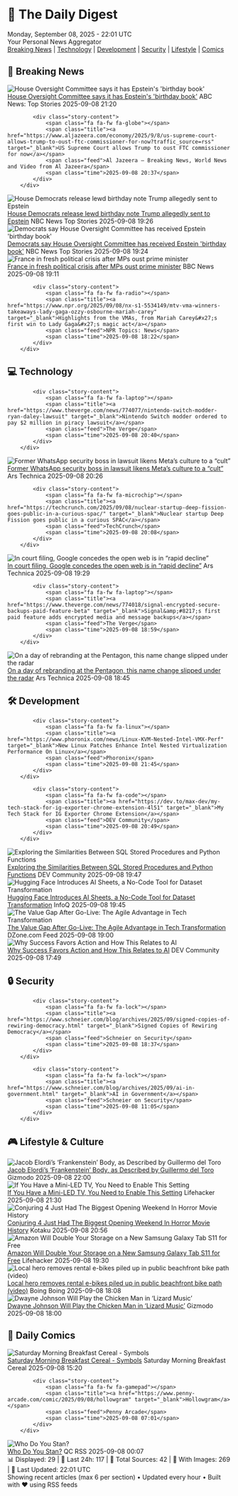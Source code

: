 <!-- Processing 54 RSS feeds at 2025-09-08 22:01:43 UTC -->
<!-- Processing: Saturday Morning Breakfast Cereal -->
<!-- Processing: Penny Arcade -->
<!-- Processing: Garfield -->
<!-- Processing: Cyanide & Happiness -->
<!-- Processing: Girl Genius -->
<!-- Processing: BBC Breaking News -->
<!-- Processing: CBC News -->
<!-- Error processing https://rss.cbc.ca/lineup/topstories.xml: The read operation timed out -->
<!-- Processing: Reuters Top News -->
<!-- Processing: Reuters World News -->
<!-- Processing: ABC News Breaking -->
<!-- Processing: NBC News Breaking -->
<!-- Processing: Guardian World News -->
<!-- Processing: TechCrunch -->
<!-- Processing: The Verge -->
<!-- Processing: StackOverflow Blog -->
<!-- Processing: Phoronix Linux News -->
<!-- Processing: OMG! Ubuntu -->
<!-- Processing: DistroWatch -->
<!-- Processing: Linux.com -->
<!-- Processing: GitHub Blog -->
<!-- Processing: InfoQ -->
<!-- Processing: Martin Fowler -->
<!-- Processing: Lifehacker -->
<!-- Processing: Gizmodo -->
<!-- Processing: Kotaku -->
<!-- Processing: Schneier on Security -->
<!-- Generated 9 new posts out of 26 feeds processed -->
<div class="newspaper-header">
    <h1 class="newspaper-title">📰 The Daily Digest</h1>
    <div class="newspaper-date">Monday, September 08, 2025 - 22:01 UTC</div>
    <div class="newspaper-subtitle">Your Personal News Aggregator</div>
</div>

<div class="newspaper-nav">
    <a href="#breaking">Breaking News</a> |
    <a href="#tech">Technology</a> |
    <a href="#dev">Development</a> |
    <a href="#security">Security</a> |
    <a href="#lifestyle">Lifestyle</a> |
    <a href="#webcomics">Comics</a>
</div>

<div class="news-section breaking-news" id="breaking">
<h2 class="section-header">🚨 Breaking News</h2>
<div class="stories-container">
<div class="story">
            <img src="https://s.abcnews.com/images/US/james-comer-epa-gmh-250903_1756929407459_hpMain_4x3t_384.jpg" alt="House Oversight Committee says it has Epstein&#x27;s &#x27;birthday book&#x27;" class="story-image" loading="lazy" onerror="this.style.display='none'">
            <div class="story-content">
                <span class="fa fa-fw fa-tv"></span>
                <span class="title"><a href="https://abcnews.go.com/Politics/gop-led-house-oversight-committee-expected-receive-epstein/story?id=125365100" target="_blank">House Oversight Committee says it has Epstein&#x27;s &#x27;birthday book&#x27;</a></span>
                <span class="feed">ABC News: Top Stories</span>
                <span class="time">2025-09-08 21:20</span>
            </div>
        </div>
<div class="story">
            
            <div class="story-content">
                <span class="fa fa-fw fa-globe"></span>
                <span class="title"><a href="https://www.aljazeera.com/economy/2025/9/8/us-supreme-court-allows-trump-to-oust-ftc-commissioner-for-now?traffic_source=rss" target="_blank">US Supreme Court allows Trump to oust FTC commissioner for now</a></span>
                <span class="feed">Al Jazeera – Breaking News, World News and Video from Al Jazeera</span>
                <span class="time">2025-09-08 20:37</span>
            </div>
        </div>
<div class="story">
            <img src="https://media-cldnry.s-nbcnews.com/image/upload/t_fit_1500w/rockcms/2025-09/250908-trump-epstein-birthday-letter-ew-340p-cf8b7c.jpg" alt="House Democrats release lewd birthday note Trump allegedly sent to Epstein" class="story-image" loading="lazy" onerror="this.style.display='none'">
            <div class="story-content">
                <span class="fa fa-fw fa-broadcast-tower"></span>
                <span class="title"><a href="https://www.nbcnews.com/politics/donald-trump/trump-jeffrey-epstein-birthday-book-rcna229803" target="_blank">House Democrats release lewd birthday note Trump allegedly sent to Epstein</a></span>
                <span class="feed">NBC News Top Stories</span>
                <span class="time">2025-09-08 19:26</span>
            </div>
        </div>
<div class="story">
            <img src="https://media-cldnry.s-nbcnews.com/image/upload/t_fit_1500w/mpx/2704722219/2025_09/1757359470141_now_daily_b_zanona_winter_epstein_250908_1920x1080-dwhrxe.jpg" alt="Democrats say House Oversight Committee has received Epstein &#x27;birthday book&#x27;" class="story-image" loading="lazy" onerror="this.style.display='none'">
            <div class="story-content">
                <span class="fa fa-fw fa-broadcast-tower"></span>
                <span class="title"><a href="https://www.nbcnews.com/now/video/democrats-say-house-oversight-committee-has-received-epstein-birthday-book-247108165927" target="_blank">Democrats say House Oversight Committee has received Epstein &#x27;birthday book&#x27;</a></span>
                <span class="feed">NBC News Top Stories</span>
                <span class="time">2025-09-08 19:24</span>
            </div>
        </div>
<div class="story">
            <img src="https://ichef.bbci.co.uk/ace/standard/240/cpsprodpb/a169/live/17d8cda0-8ce1-11f0-a91d-134692780fdd.jpg" alt="France in fresh political crisis after MPs oust prime minister" class="story-image" loading="lazy" onerror="this.style.display='none'">
            <div class="story-content">
                <span class="fa fa-fw fa-earth-americas"></span>
                <span class="title"><a href="https://www.bbc.com/news/articles/c2dnxxekyezo?at_medium=RSS&at_campaign=rss" target="_blank">France in fresh political crisis after MPs oust prime minister</a></span>
                <span class="feed">BBC News</span>
                <span class="time">2025-09-08 19:11</span>
            </div>
        </div>
<div class="story">
            
            <div class="story-content">
                <span class="fa fa-fw fa-radio"></span>
                <span class="title"><a href="https://www.npr.org/2025/09/08/nx-s1-5534149/mtv-vma-winners-takeaways-lady-gaga-ozzy-osbourne-mariah-carey" target="_blank">Highlights from the VMAs, from Mariah Carey&#x27;s first win to Lady Gaga&#x27;s magic act</a></span>
                <span class="feed">NPR Topics: News</span>
                <span class="time">2025-09-08 18:22</span>
            </div>
        </div>
</div>
</div>
<div class="news-section tech-news" id="tech">
<h2 class="section-header">💻 Technology</h2>
<div class="stories-container">
<div class="story">
            
            <div class="story-content">
                <span class="fa fa-fw fa-laptop"></span>
                <span class="title"><a href="https://www.theverge.com/news/774077/nintendo-switch-modder-ryan-daley-lawsuit" target="_blank">Nintendo Switch modder ordered to pay $2 million in piracy lawsuit</a></span>
                <span class="feed">The Verge</span>
                <span class="time">2025-09-08 20:40</span>
            </div>
        </div>
<div class="story">
            <img src="https://cdn.arstechnica.net/wp-content/uploads/2023/09/getty-whatsapp-500x500.jpg" alt="Former WhatsApp security boss in lawsuit likens Meta’s culture to a “cult”" class="story-image" loading="lazy" onerror="this.style.display='none'">
            <div class="story-content">
                <span class="fa fa-fw fa-cog"></span>
                <span class="title"><a href="https://arstechnica.com/security/2025/09/former-whatsapp-security-boss-sues-meta-for-systemic-cybersecurity-failures/" target="_blank">Former WhatsApp security boss in lawsuit likens Meta’s culture to a “cult”</a></span>
                <span class="feed">Ars Technica</span>
                <span class="time">2025-09-08 20:26</span>
            </div>
        </div>
<div class="story">
            
            <div class="story-content">
                <span class="fa fa-fw fa-microchip"></span>
                <span class="title"><a href="https://techcrunch.com/2025/09/08/nuclear-startup-deep-fission-goes-public-in-a-curious-spac/" target="_blank">Nuclear startup Deep Fission goes public in a curious SPAC</a></span>
                <span class="feed">TechCrunch</span>
                <span class="time">2025-09-08 20:08</span>
            </div>
        </div>
<div class="story">
            <img src="https://cdn.arstechnica.net/wp-content/uploads/2025/05/google-logo-big-g-grooves-500x500.jpg" alt="In court filing, Google concedes the open web is in “rapid decline”" class="story-image" loading="lazy" onerror="this.style.display='none'">
            <div class="story-content">
                <span class="fa fa-fw fa-cog"></span>
                <span class="title"><a href="https://arstechnica.com/google/2025/09/in-court-filing-google-concedes-the-open-web-is-in-rapid-decline/" target="_blank">In court filing, Google concedes the open web is in “rapid decline”</a></span>
                <span class="feed">Ars Technica</span>
                <span class="time">2025-09-08 19:29</span>
            </div>
        </div>
<div class="story">
            
            <div class="story-content">
                <span class="fa fa-fw fa-laptop"></span>
                <span class="title"><a href="https://www.theverge.com/news/774018/signal-encrypted-secure-backups-paid-feature-beta" target="_blank">Signal&amp;#8217;s first paid feature adds encrypted media and message backups</a></span>
                <span class="feed">The Verge</span>
                <span class="time">2025-09-08 18:59</span>
            </div>
        </div>
<div class="story">
            <img src="https://cdn.arstechnica.net/wp-content/uploads/2025/09/8908837-500x500.jpg" alt="On a day of rebranding at the Pentagon, this name change slipped under the radar" class="story-image" loading="lazy" onerror="this.style.display='none'">
            <div class="story-content">
                <span class="fa fa-fw fa-cog"></span>
                <span class="title"><a href="https://arstechnica.com/space/2025/09/the-pentagons-department-of-war-rebrand-extends-to-space/" target="_blank">On a day of rebranding at the Pentagon, this name change slipped under the radar</a></span>
                <span class="feed">Ars Technica</span>
                <span class="time">2025-09-08 18:45</span>
            </div>
        </div>
</div>
</div>
<div class="news-section dev-news" id="dev">
<h2 class="section-header">🛠️ Development</h2>
<div class="stories-container">
<div class="story">
            
            <div class="story-content">
                <span class="fa fa-fw fa-linux"></span>
                <span class="title"><a href="https://www.phoronix.com/news/Linux-KVM-Nested-Intel-VMX-Perf" target="_blank">New Linux Patches Enhance Intel Nested Virtualization Performance On Linux</a></span>
                <span class="feed">Phoronix</span>
                <span class="time">2025-09-08 21:45</span>
            </div>
        </div>
<div class="story">
            
            <div class="story-content">
                <span class="fa fa-fw fa-code"></span>
                <span class="title"><a href="https://dev.to/max-dev/my-tech-stack-for-ig-exporter-chrome-extension-4l51" target="_blank">My Tech Stack for IG Exporter Chrome Extension</a></span>
                <span class="feed">DEV Community</span>
                <span class="time">2025-09-08 20:49</span>
            </div>
        </div>
<div class="story">
            <img src="https://media2.dev.to/dynamic/image/width=800%2Cheight=%2Cfit=scale-down%2Cgravity=auto%2Cformat=auto/https%3A%2F%2Fdev-to-uploads.s3.amazonaws.com%2Fuploads%2Farticles%2Fgnfqvpi1poblgq9f1of6.png" alt="Exploring the Similarities Between SQL Stored Procedures and Python Functions" class="story-image" loading="lazy" onerror="this.style.display='none'">
            <div class="story-content">
                <span class="fa fa-fw fa-code"></span>
                <span class="title"><a href="https://dev.to/njeri_kimaru/exploring-the-similarities-between-sql-stored-procedures-and-python-functions-34dg" target="_blank">Exploring the Similarities Between SQL Stored Procedures and Python Functions</a></span>
                <span class="feed">DEV Community</span>
                <span class="time">2025-09-08 19:47</span>
            </div>
        </div>
<div class="story">
            <img src="https://res.infoq.com/news/2025/09/ai-sheets/en/headerimage/generatedHeaderImage-1757359933377.jpg" alt="Hugging Face Introduces AI Sheets, a No-Code Tool for Dataset Transformation" class="story-image" loading="lazy" onerror="this.style.display='none'">
            <div class="story-content">
                <span class="fa fa-fw fa-info-circle"></span>
                <span class="title"><a href="https://www.infoq.com/news/2025/09/ai-sheets/?utm_campaign=infoq_content&utm_source=infoq&utm_medium=feed&utm_term=global" target="_blank">Hugging Face Introduces AI Sheets, a No-Code Tool for Dataset Transformation</a></span>
                <span class="feed">InfoQ</span>
                <span class="time">2025-09-08 19:45</span>
            </div>
        </div>
<div class="story">
            <img src="https://dz2cdn1.dzone.com/thumbnail?fid=18605585&w=600" alt="The Value Gap After Go-Live: The Agile Advantage in Tech Transformation" class="story-image" loading="lazy" onerror="this.style.display='none'">
            <div class="story-content">
                <span class="fa fa-fw fa-newspaper"></span>
                <span class="title"><a href="https://dzone.com/articles/agile-change-management-enterprise-success" target="_blank">The Value Gap After Go-Live: The Agile Advantage in Tech Transformation</a></span>
                <span class="feed">DZone.com Feed</span>
                <span class="time">2025-09-08 19:00</span>
            </div>
        </div>
<div class="story">
            <img src="https://media2.dev.to/dynamic/image/width=800%2Cheight=%2Cfit=scale-down%2Cgravity=auto%2Cformat=auto/https%3A%2F%2Fdev-to-uploads.s3.amazonaws.com%2Fuploads%2Farticles%2Fu56ks75ba29evr5unl7f.png" alt="Why Success Favors Action and How This Relates to AI" class="story-image" loading="lazy" onerror="this.style.display='none'">
            <div class="story-content">
                <span class="fa fa-fw fa-code"></span>
                <span class="title"><a href="https://dev.to/peter_truchly_4fce0874fd5/why-success-favors-action-and-how-this-relates-to-ai-4e54" target="_blank">Why Success Favors Action and How This Relates to AI</a></span>
                <span class="feed">DEV Community</span>
                <span class="time">2025-09-08 17:49</span>
            </div>
        </div>
</div>
</div>
<div class="news-section security-news" id="security">
<h2 class="section-header">🔒 Security</h2>
<div class="stories-container">
<div class="story">
            
            <div class="story-content">
                <span class="fa fa-fw fa-lock"></span>
                <span class="title"><a href="https://www.schneier.com/blog/archives/2025/09/signed-copies-of-rewiring-democracy.html" target="_blank">Signed Copies of Rewiring Democracy</a></span>
                <span class="feed">Schneier on Security</span>
                <span class="time">2025-09-08 18:37</span>
            </div>
        </div>
<div class="story">
            
            <div class="story-content">
                <span class="fa fa-fw fa-lock"></span>
                <span class="title"><a href="https://www.schneier.com/blog/archives/2025/09/ai-in-government.html" target="_blank">AI in Government</a></span>
                <span class="feed">Schneier on Security</span>
                <span class="time">2025-09-08 11:05</span>
            </div>
        </div>
</div>
</div>
<div class="news-section lifestyle-news" id="lifestyle">
<h2 class="section-header">🎮 Lifestyle & Culture</h2>
<div class="stories-container">
<div class="story">
            <img src="https://gizmodo.com/app/uploads/2025/07/Frankenstein-Jacob-Elordi.jpg" alt="Jacob Elordi’s ‘Frankenstein’ Body, as Described by Guillermo del Toro" class="story-image" loading="lazy" onerror="this.style.display='none'">
            <div class="story-content">
                <span class="fa fa-fw fa-computer"></span>
                <span class="title"><a href="https://gizmodo.com/jacob-elordis-frankenstein-body-as-described-by-guillermo-del-toro-2000655652" target="_blank">Jacob Elordi’s ‘Frankenstein’ Body, as Described by Guillermo del Toro</a></span>
                <span class="feed">Gizmodo</span>
                <span class="time">2025-09-08 22:00</span>
            </div>
        </div>
<div class="story">
            <img src="https://lifehacker.com/imagery/articles/01K4NJ5ZC2EAWTV17BCCRSPRAY/hero-image.png" alt="If You Have a Mini-LED TV, You Need to Enable This Setting" class="story-image" loading="lazy" onerror="this.style.display='none'">
            <div class="story-content">
                <span class="fa fa-fw fa-life-ring"></span>
                <span class="title"><a href="https://lifehacker.com/tech/change-this-brightness-setting-on-your-mini-led-tv?utm_medium=RSS" target="_blank">If You Have a Mini-LED TV, You Need to Enable This Setting</a></span>
                <span class="feed">Lifehacker</span>
                <span class="time">2025-09-08 21:30</span>
            </div>
        </div>
<div class="story">
            <img src="https://kotaku.com/app/uploads/2025/09/New-Project-3.jpg" alt="Conjuring 4 Just Had The Biggest Opening Weekend In Horror Movie History" class="story-image" loading="lazy" onerror="this.style.display='none'">
            <div class="story-content">
                <span class="fa fa-fw fa-gamepad"></span>
                <span class="title"><a href="https://kotaku.com/conjuring-4-last-rites-biggest-box-office-horror-movie-record-history-wb-2000624132" target="_blank">Conjuring 4 Just Had The Biggest Opening Weekend In Horror Movie History</a></span>
                <span class="feed">Kotaku</span>
                <span class="time">2025-09-08 20:56</span>
            </div>
        </div>
<div class="story">
            <img src="https://lifehacker.com/imagery/articles/01K4NC8T0BTRC7W4TBPQG6K7NN/hero-image.png" alt="Amazon Will Double Your Storage on a New Samsung Galaxy Tab S11 for Free" class="story-image" loading="lazy" onerror="this.style.display='none'">
            <div class="story-content">
                <span class="fa fa-fw fa-life-ring"></span>
                <span class="title"><a href="https://lifehacker.com/tech/double-storage-samsung-galaxy-tab-s11-deal?utm_medium=RSS" target="_blank">Amazon Will Double Your Storage on a New Samsung Galaxy Tab S11 for Free</a></span>
                <span class="feed">Lifehacker</span>
                <span class="time">2025-09-08 19:30</span>
            </div>
        </div>
<div class="story">
            <img src="https://i0.wp.com/boingboing.net/wp-content/uploads/2025/09/image-4.png?fit=480%2C360&amp;quality=55&amp;ssl=1" alt="Local hero removes rental e-bikes piled up in public beachfront bike path (video)" class="story-image" loading="lazy" onerror="this.style.display='none'">
            <div class="story-content">
                <span class="fa fa-fw fa-arrow-right"></span>
                <span class="title"><a href="https://boingboing.net/2025/09/08/local-hero-removes-rental-e-bikes-piled-up-in-public-beachfront-bike-path-video.html" target="_blank">Local hero removes rental e-bikes piled up in public beachfront bike path (video)</a></span>
                <span class="feed">Boing Boing</span>
                <span class="time">2025-09-08 18:08</span>
            </div>
        </div>
<div class="story">
            <img src="https://gizmodo.com/app/uploads/2025/09/Dwayne-Johnson-Smashing-Machine.jpg" alt="Dwayne Johnson Will Play the Chicken Man in ‘Lizard Music’" class="story-image" loading="lazy" onerror="this.style.display='none'">
            <div class="story-content">
                <span class="fa fa-fw fa-computer"></span>
                <span class="title"><a href="https://gizmodo.com/dwayne-johnson-to-next-play-the-chicken-man-in-lizard-music-2000655464" target="_blank">Dwayne Johnson Will Play the Chicken Man in ‘Lizard Music’</a></span>
                <span class="feed">Gizmodo</span>
                <span class="time">2025-09-08 18:00</span>
            </div>
        </div>
</div>
</div>
<div class="news-section webcomics-section" id="webcomics">
<h2 class="section-header">🎨 Daily Comics</h2>
<div class="stories-container">
<div class="story">
            <img src="https://www.smbc-comics.com/comics/1757283022-20250908.png" alt="Saturday Morning Breakfast Cereal - Symbols" class="story-image" loading="lazy" onerror="this.style.display='none'">
            <div class="story-content">
                <span class="fa fa-fw fa-smile"></span>
                <span class="title"><a href="https://www.smbc-comics.com/comic/symbols-2" target="_blank">Saturday Morning Breakfast Cereal - Symbols</a></span>
                <span class="feed">Saturday Morning Breakfast Cereal</span>
                <span class="time">2025-09-08 15:20</span>
            </div>
        </div>
<div class="story">
            
            <div class="story-content">
                <span class="fa fa-fw fa-gamepad"></span>
                <span class="title"><a href="https://www.penny-arcade.com/comic/2025/09/08/hollowgram" target="_blank">Hollowgram</a></span>
                <span class="feed">Penny Arcade</span>
                <span class="time">2025-09-08 07:01</span>
            </div>
        </div>
<div class="story">
            <img src="http://www.questionablecontent.net/comics/5652.png" alt="Who Do You Stan?" class="story-image" loading="lazy" onerror="this.style.display='none'">
            <div class="story-content">
                <span class="fa fa-fw fa-music"></span>
                <span class="title"><a href="http://questionablecontent.net/view.php?comic=5652" target="_blank">Who Do You Stan?</a></span>
                <span class="feed">QC RSS</span>
                <span class="time">2025-09-08 00:07</span>
            </div>
        </div>
</div>
</div>

<div class="newspaper-footer">
    <div class="stats">
        📊 Displayed: 29 | 📅 Last 24h: 117 | 📡 Total Sources: 42 | 📸 With Images: 269 |
        🔄 Last Updated: 22:01 UTC
    </div>
    <div class="footer-note">
        Showing recent articles (max 6 per section) • Updated every hour • Built with ❤️ using RSS feeds
    </div>
</div>

